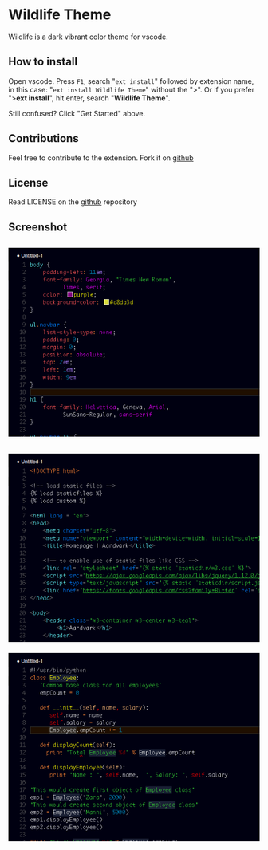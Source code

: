 # Wildlife Theme

Wildlife is a dark vibrant color theme for vscode.

## How to install
Open vscode. Press `F1`, search "`ext install`" followed by extension name, in this case: "`ext install Wildlife Theme`" without the ">".
Or if you prefer ">**ext install**", hit enter, search "**Wildlife Theme**".

Still confused? Click "Get Started" above.

## Contributions

Feel free to contribute to the extension. Fork it on [github](https://github.com/tushortz/vscode-Wildlife-Theme)

## License

Read LICENSE on the [github](https://github.com/tushortz/vscode-Wildlife-Theme) repository

## Screenshot

![CSS Preview](screenshots/css.png)
--------------------------
![HTML Preview](screenshots/html.png)
------------------------
![Python Preview](screenshots/python.png)